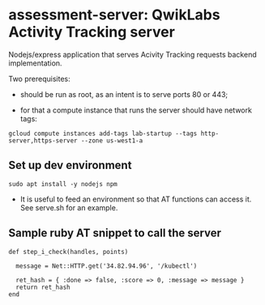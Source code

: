 
# assessment-server: QwikLabs Activity Tracking server

Nodejs/express application that serves Acivity Tracking requests backend implementation.


Two prerequisites:

- should be run as root, as an intent is to serve ports 80 or 443; 

- for that a compute instance that runs the server should have network tags:
```
gcloud compute instances add-tags lab-startup --tags http-server,https-server --zone us-west1-a
```


## Set up dev environment
```
sudo apt install -y nodejs npm
```

* It is useful to feed an environment so that AT functions can access it.
See serve.sh for an example.


## Sample ruby AT snippet to call the server
```
def step_i_check(handles, points)

  message = Net::HTTP.get('34.82.94.96', '/kubectl')

  ret_hash = { :done => false, :score => 0, :message => message }
  return ret_hash
end
```

